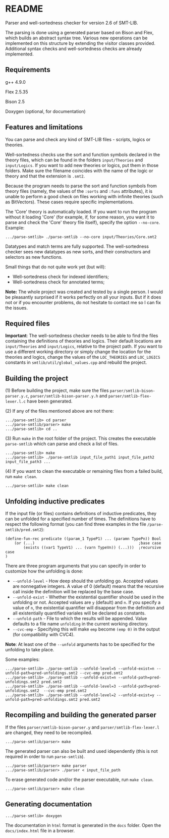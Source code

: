 # README #

Parser and well-sortedness checker for version 2.6 of SMT-LIB. 

The parsing is done using a generated parser based on Bison and Flex, which builds an abstract syntax tree. Various new operations can be implemented on this structure by extending the visitor classes provided. Additional syntax checks and well-sortedness checks are already implemented.

## Requirements ##
g++ 4.9.0 

Flex 2.5.35

Bison 2.5

Doxygen (optional, for documentation)

## Features and limitations ##
You can parse and check any kind of SMT-LIB files - scripts, logics or theories. 

Well-sortedness checks use the sort and function symbols declared in the theory files, which can be found in the folders `input/Theories` and `input/Logics`. If you want to add new theories or logics, put them in those folders. Make sure the filename coincides with the name of the logic or theory and that the extension is `.smt2`.

Because the program needs to parse the sort and function symbols from theory files (namely, the values of the `:sorts` and `:funs` attributes), it is unable to perform a good check on files working with infinite theories (such as BitVectors). These cases require specific implementations.

The 'Core' theory is automatically loaded. If you want to run the program without it loading 'Core' (for example, if, for some reason, you want it to parse and check the 'Core' theory file itself), specify the option `--no-core`. Example:
```
.../parse-smtlib> ./parse-smtlib --no-core input/Theories/Core.smt2
```

Datatypes and match terms are fully supported. The well-sortedness checker sees new datatypes as new sorts, and their constructors and selectors as new functions.

Small things that do not quite work yet (but will):

* Well-sortedness check for indexed identifiers;
* Well-sortedness check for annotated terms;

**Note:** The whole project was created and tested by a single person. I would be pleasantly surprised if it works perfectly on all your inputs. But if it does not or if you encounter problems, do not hesitate to contact me so I can fix the issues.

## Required files ##
**Important**: The well-sortedness checker needs to be able to find the files containing the definitions of theories and logics. Their default locations are `input/Theories` and `input/Logics`, relative to the project path. If you want to use a different working directory or simply change the location for the theories and logics, change the values of the `LOC_THEORIES` and `LOC_LOGICS` constants in `smtlib/util/global_values.cpp` and rebuild the project.

## Building the project ##
(1) Before building the project, make sure the files `parser/smtlib-bison-parser.y.c`, `parser/smtlib-bison-parser.y.h` and `parser/smtlib-flex-lexer.l.c` have been generated.

(2) If any of the files mentioned above are not there:
```
.../parse-smtlib> cd parser
.../parse-smtlib/parser> make
.../parse-smtlib> cd ..
```

(3) Run `make` in the root folder of the project. This creates the executable `parse-smtlib` which can parse and check a list of files. 
```
.../parse-smtlib> make 
.../parse-smtlib> ./parse-smtlib input_file_path1 input_file_path2 input_file_path3 ...
```

(4) If you want to clean the executable or remaining files from a failed build, run `make clean`.
```
.../parse-smtlib> make clean
```

## Unfolding inductive predicates ##
If the input file (or files) contains definitions of inductive predicates, they can be unfolded for a specified number of times. The definitions have to respect the following format (you can find three examples in the file `/parse-smtlib/pred.smt2`):
```
(define-fun-rec predicate ((param_1 TypeP1) ... (paramn TypePn)) Bool
	(or (...)                                              ;base case
		(exists ((var1 TypeV1) ... (varn TypeVn)) (...)))  ;recursive case
)
```
There are three program arguments that you can specify in order to customize how the unfolding is done:
* `--unfold-level` - How deep should the unfolding go. Accepted values are nonnegative integers. A value of 0 (default) means that the recursive call inside the definition will be replaced by the base case.
* `--unfold-exist` - Whether the existential quantifier should be used in the unfolding or not. Accepted values are `y` (default) and `n`. If you specify a value of `n`, the existential quantifier will disappear from the definition and all existentially quantified variales will be declared as constants.
* `--unfold-path` - File to which the results will be appended. Value defaults to a file name `unfolding` in the current working directory.
* `--cvc-emp` - Specifying this will make `emp` become `(emp 0)` in the output (for compatibility with CVC4).

**Note**: At least one of the `--unfold` arguments has to be specified for the unfolding to take place.

Some examples:
```
.../parse-smtlib> ./parse-smtlib --unfold-level=5 --unfold-exist=n --unfold-path=pred-unfoldings.smt2 --cvc-emp pred.smt2
.../parse-smtlib> ./parse-smtlib --unfold-exist=n --unfold-path=pred-unfoldings.smt2 pred.smt2
.../parse-smtlib> ./parse-smtlib --unfold-level=3 --unfold-path=pred-unfoldings.smt2  --cvc-emp pred.smt2
.../parse-smtlib> ./parse-smtlib --unfold-level=2 --unfold-exist=y --unfold-path=pred-unfoldings.smt2 pred.smt2
```

## Recompiling and building the generated parser ##
If the files `parser/smtlib-bison-parser.y` and `parser/smtlib-flex-lexer.l` are changed, they need to be recompiled.
```
.../parse-smtlib/parser> make
```

The generated parser can also be built and used idependently (this is not required in order to run `parse-smtlib`).
```
.../parse-smtlib/parser> make parser
.../parse-smtlib/parser> ./parser < input_file_path
```

To erase generated code and/or the parser executable, run `make clean`.
```
.../parse-smtlib/parser> make clean
```

## Generating documentation ##
```
.../parse-smtlib> doxygen
```
The documentation in `html` format is generated in the `docs` folder. Open the `docs/index.html` file in a browser.

